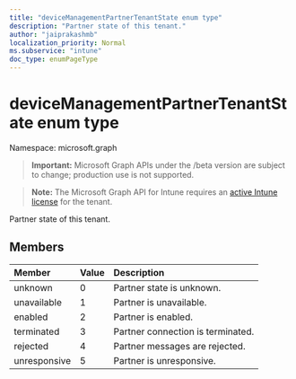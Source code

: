 ```yaml
---
title: "deviceManagementPartnerTenantState enum type"
description: "Partner state of this tenant."
author: "jaiprakashmb"
localization_priority: Normal
ms.subservice: "intune"
doc_type: enumPageType
---
```


# deviceManagementPartnerTenantState enum type

Namespace: microsoft.graph
> **Important:** Microsoft Graph APIs under the /beta version are subject to change; production use is not supported.

> **Note:** The Microsoft Graph API for Intune requires an [active Intune license](https://go.microsoft.com/fwlink/?linkid=839381) for the tenant.


Partner state of this tenant.

## Members
|Member|Value|Description|
|:---|:---|:---|
|unknown|0|Partner state is unknown.|
|unavailable|1|Partner is unavailable.|
|enabled|2|Partner is enabled.|
|terminated|3|Partner connection is terminated.|
|rejected|4|Partner messages are rejected.|
|unresponsive|5|Partner is unresponsive.|
